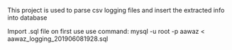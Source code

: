 This project is used to parse csv logging files and insert the extracted info into database


Import .sql file on first use
use command:
mysql -u root -p aawaz < aawaz_logging_201906081928.sql 
